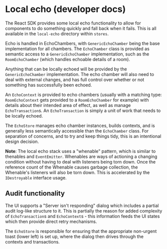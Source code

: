# Local echo (developer docs)

The React SDK provides some local echo functionality to allow for components to do something
quickly and fall back when it fails. This is all available in the `local-echo` directory within
`stores`.

Echo is handled in EchoChambers, with `GenericEchoChamber` being the base implementation for all
chambers. The `EchoChamber` class is provided as semantic access to a `GenericEchoChamber`
implementation, such as the `RoomEchoChamber` (which handles echoable details of a room).

Anything that can be locally echoed will be provided by the `GenericEchoChamber` implementation.
The echo chamber will also need to deal with external changes, and has full control over whether
or not something has successfully been echoed.

An `EchoContext` is provided to echo chambers (usually with a matching type: `RoomEchoContext`
gets provided to a `RoomEchoChamber` for example) with details about their intended area of
effect, as well as manage `EchoTransaction`s. An `EchoTransaction` is simply a unit of work that
needs to be locally echoed.

The `EchoStore` manages echo chamber instances, builds contexts, and is generally less semantically
accessible than the `EchoChamber` class. For separation of concerns, and to try and keep things
tidy, this is an intentional design decision.

**Note**: The local echo stack uses a "whenable" pattern, which is similar to thenables and
`EventEmitter`. Whenables are ways of actioning a changing condition without having to deal
with listeners being torn down. Once the reference count of the Whenable causes garbage collection,
the Whenable's listeners will also be torn down. This is accelerated by the `IDestroyable` interface
usage.

## Audit functionality

The UI supports a "Server isn't responding" dialog which includes a partial audit log-like
structure to it. This is partially the reason for added complexity of `EchoTransaction`s
and `EchoContext`s - this information feeds the UI states which then provide direct retry
mechanisms.

The `EchoStore` is responsible for ensuring that the appropriate non-urgent toast (lower left)
is set up, where the dialog then drives through the contexts and transactions.
